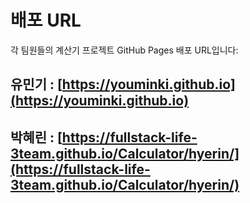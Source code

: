 # 배포 URL

각 팀원들의 계산기 프로젝트 GitHub Pages 배포 URL입니다:

## 유민기 : [https://youminki.github.io](https://youminki.github.io)

## 박혜린 : [https://fullstack-life-3team.github.io/Calculator/hyerin/](https://fullstack-life-3team.github.io/Calculator/hyerin/)

<!-- ## 남경진 : -->
